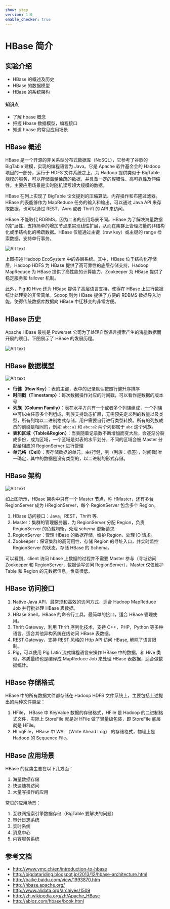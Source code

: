 ```yaml
---
show: step
version: 1.0
enable_checker: true
---
```


# HBase 简介

## 实验介绍

- HBase 的概述及历史
- HBase 的数据模型
- HBase 的系统架构

#### 知识点

- 了解 hbase 概念
- 把握 Hbase 数据模型，编程接口
- 知道 hbase 的常见应用场景

## HBase 概述

HBase 是一个开源的非关系型分布式数据库（NoSQL），它参考了谷歌的 BigTable 建模，实现的编程语言为 Java。它是 Apache 软件基金会的 Hadoop 项目的一部分，运行于 HDFS 文件系统之上，为 Hadoop 提供类似于 BigTable 规模的服务，可以存储海量稀疏的数据，并具备一定的容错性、高可靠性及伸缩性。主要应用场景是实时随机读写超大规模的数据。

HBase 在列上实现了 BigTable 论文提到的压缩算法、内存操作和布隆过滤器。HBase 的表能够作为 MapReduce 任务的输入和输出，可以通过 Java API 来存取数据，也可以通过 REST、Avro 或者 Thrift 的 API 来访问。

HBase 不能取代 RDBMS，因为二者的应用场景不同。HBase 为了解决海量数据的扩展性，支持简单的增加节点来实现线性扩展，从而在集群上管理海量的非结构化或半结构化的稀疏数据。HBase 仅能通过主键（raw key）或主键的 range 检索数据，支持单行事务。

![Alt text](https://doc.shiyanlou.com/hbase/1.jpg)

上图描述 Hadoop EcoSystem 中的各层系统。其中，HBase 位于结构化存储层，Hadoop HDFS 为 HBase 提供了高可靠性的底层存储支持，Hadoop MapReduce 为 HBase 提供了高性能的计算能力，Zookeeper 为 HBase 提供了稳定服务和 failover 机制。

此外，Pig 和 Hive 还为 HBase 提供了高层语言支持，使得在 HBase 上进行数据统计处理变的非常简单。Sqoop 则为 HBase 提供了方便的 RDBMS 数据导入功能，使得传统数据库数据向 HBase 中迁移变的非常方便。

## HBase 历史

Apache HBase 最初是 Powerset 公司为了处理自然语言搜索产生的海量数据而开展的项目。下图展示了 HBase 的发展历程。

![Alt text](https://doc.shiyanlou.com/hbase/2.png)

## HBase 数据模型

![Alt text](https://doc.shiyanlou.com/hbase/3.png)

- **行健（Row Key）**：表的主键，表中的记录默认按照行健升序排序
- **时间戳（Timestamp）**：每次数据操作对应的时间戳，可以看作是数据的版本号
- **列族（Column Family）**：表在水平方向有一个或者多个列族组成，一个列族中可以由任意多个列组成，列族支持动态扩展，无需预先定义列的数量以及类型，所有列均以二进制格式存储，用户需要自行进行类型转换。所有的列族成员的前缀是相同的，例如 `abc:a1` 和 `abc:a2` 两个列都属于 `abc` 这个列族。
- **表和区域（Table&Region）**：当表随着记录数不断增加而变大后，会逐渐分裂成多份，成为区域，一个区域是对表的水平划分，不同的区域会被 Master 分配给相应的 RegionServer 进行管理
- **单元格（Cell）**：表存储数据的单元。由{行健，列（列族：标签），时间戳}唯一确定，其中的数据是没有类型的，以二进制的形式存储。

## HBase 架构

![Alt text](https://doc.shiyanlou.com/hbase/4.jpg)

如上图所示，HBase 架构中只有一个 Master 节点，称 HMaster，还有多台 RegionServer 成为 HRegionServer，每个 RegionServer 包含多个 Region。

1. HBase 访问接口：Java，REST，Thrift 等.
2. Master：集群的管理服务器，为 RegionServer 分配 Region，负责 RegionServer 的负载均衡，处理 schema 更新请求.
3. RegionServer：管理 HBase 的数据存储，维护 Region，处理 IO 请求。
4. Zookeeper：保证集群的高可用性、存储 Region 的寻址入口，并实时监控 RegionServer 的状态，存储 HBase 的 Schema。

可以看到，client 访问 hbase 上数据的过程并不需要 Master 参与（寻址访问 Zookeeper 和 RegionServer，数据读写访问 RegionServer），Master 仅仅维护 Table 和 Region 的元数据信息，负载很低。

## HBase 访问接口

1. Native Java API，最常规和高效的访问方式，适合 Hadoop MapReduce Job 并行批处理 HBase 表数据。
2. HBase Shell，HBase 的命令行工具，最简单的接口，适合 HBase 管理使用。
3. Thrift Gateway，利用 Thrift 序列化技术，支持 C++，PHP，Python 等多种语言，适合其他异构系统在线访问 HBase 表数据。
4. REST Gateway，支持 REST 风格的 Http API 访问 HBase, 解除了语言限制。
5. Pig，可以使用 Pig Latin 流式编程语言来操作 HBase 中的数据，和 Hive 类似，本质最终也是编译成 MapReduce Job 来处理 HBase 表数据，适合做数据统计。

## HBase 存储格式

HBase 中的所有数据文件都存储在 Hadoop HDFS 文件系统上，主要包括上述提出的两种文件类型：

1. HFile， HBase 中 KeyValue 数据的存储格式，HFile 是 Hadoop 的二进制格式文件，实际上 StoreFile 就是对 HFile 做了轻量级包装，即 StoreFile 底层就是 HFile。
2. HLogFile，HBase 中 WAL（Write Ahead Log） 的存储格式，物理上是 Hadoop 的 Sequence File。

## HBase 应用场景

HBase 的优势主要在以下几方面：

1. 海量数据存储
2. 快速随机访问
3. 大量写操作的应用

常见的应用场景：

1. 互联网搜索引擎数据存储（BigTable 要解决的问题）
2. 审计日志系统
3. 实时系统
4. 消息中心
5. 内容服务系统

## 参考文档

- http://www.ymc.ch/en/introduction-to-hbase
- http://bigdatariding.blogspot.jp/2013/12/hbase-architecture.html
- http://baike.baidu.com/view/1993870.htm
- http://hbase.apache.org/
- http://www.alidata.org/archives/1509
- http://zh.wikipedia.org/zh/Apache_HBase
- http://abloz.com/hbase/book.html
